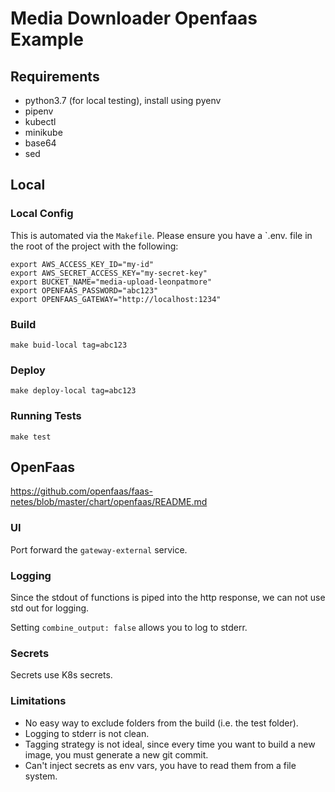 # Media Downloader Openfaas Example

## Requirements

- python3.7 (for local testing), install using pyenv
- pipenv
- kubectl
- minikube
- base64
- sed

## Local

### Local Config

This is automated via the `Makefile`. Please ensure you have a `.env. file in the root of the project with the following:

```
export AWS_ACCESS_KEY_ID="my-id"
export AWS_SECRET_ACCESS_KEY="my-secret-key"
export BUCKET_NAME="media-upload-leonpatmore"
export OPENFAAS_PASSWORD="abc123"
export OPENFAAS_GATEWAY="http://localhost:1234"
```

### Build

`make buid-local tag=abc123`

### Deploy

`make deploy-local tag=abc123`

### Running Tests

`make test`

## OpenFaas

https://github.com/openfaas/faas-netes/blob/master/chart/openfaas/README.md

### UI

Port forward the `gateway-external` service.

### Logging

Since the stdout of functions is piped into the http response, we can not use std out for logging.

Setting `combine_output: false` allows you to log to stderr.

### Secrets

Secrets use K8s secrets.

### Limitations

- No easy way to exclude folders from the build (i.e. the test folder).
- Logging to stderr is not clean.
- Tagging strategy is not ideal, since every time you want to build a new image, you must generate a new git commit.
- Can't inject secrets as env vars, you have to read them from a file system.
